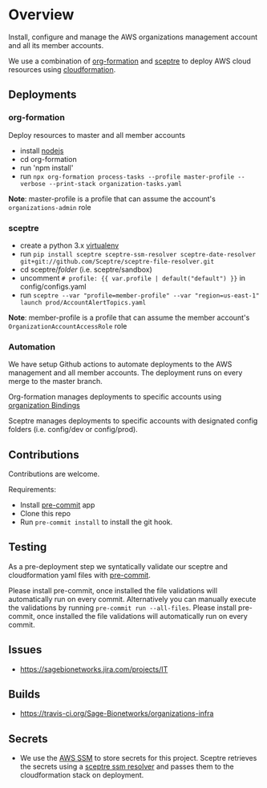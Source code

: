 # Overview
Install, configure and manage the AWS organizations management account
and all its member accounts.

We use a combination of [org-formation][1] and [sceptre][2] to deploy AWS cloud resources
using [cloudformation][4].

## Deployments

### org-formation

Deploy resources to master and all member accounts

* install [nodejs][3]
* cd org-formation
* run 'npm install'
* run `npx org-formation process-tasks --profile master-profile --verbose --print-stack organization-tasks.yaml`

__Note__: master-profile is a profile that can assume the account's `organizations-admin` role

### sceptre

* create a python 3.x [virtualenv](https://packaging.python.org/guides/installing-using-pip-and-virtual-environments/)
* run `pip install sceptre sceptre-ssm-resolver sceptre-date-resolver git+git://github.com/Sceptre/sceptre-file-resolver.git`
* cd sceptre/_folder_  (i.e. sceptre/sandbox)
* uncomment `# profile: {{ var.profile | default("default") }}` in config/configs.yaml
* run `sceptre --var "profile=member-profile" --var "region=us-east-1" launch prod/AccountAlertTopics.yaml`

__Note__: member-profile is a profile that can assume the member account's `OrganizationAccountAccessRole` role

### Automation
We have setup Github actions to automate deployments to the AWS management and all member accounts.
The deployment runs on every merge to the master branch.

Org-formation manages deployments to specific accounts using
[organization Bindings](https://github.com/org-formation/org-formation-cli/blob/master/docs/cloudformation-resources.md#organizationbinding-where-to-create-which-resource)

Sceptre manages deployments to specific accounts with designated config folders (i.e. config/dev or config/prod).


## Contributions
Contributions are welcome.

Requirements:
* Install [pre-commit](https://pre-commit.com/#install) app
* Clone this repo
* Run `pre-commit install` to install the git hook.

## Testing
As a pre-deployment step we syntatically validate our sceptre and
cloudformation yaml files with [pre-commit](https://pre-commit.com).

Please install pre-commit, once installed the file validations will
automatically run on every commit.  Alternatively you can manually
execute the validations by running `pre-commit run --all-files`.
Please install pre-commit, once installed the file validations will
automatically run on every commit.

## Issues
* https://sagebionetworks.jira.com/projects/IT

## Builds
* https://travis-ci.org/Sage-Bionetworks/organizations-infra

## Secrets
* We use the [AWS SSM](https://docs.aws.amazon.com/systems-manager/latest/userguide/systems-manager-paramstore.html)
to store secrets for this project.  Sceptre retrieves the secrets using
a [sceptre ssm resolver](https://github.com/cloudreach/sceptre/tree/v1/contrib/ssm-resolver)
and passes them to the cloudformation stack on deployment.


[1]: https://github.com/org-formation/org-formation-cli
[2]: https://github.com/Sceptre/sceptre
[3]: https://nodejs.org/en/download/package-manager/
[4]: https://docs.aws.amazon.com/AWSCloudFormation/latest/UserGuide/Welcome.html
